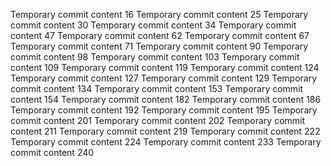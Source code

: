 Temporary commit content 16
Temporary commit content 25
Temporary commit content 30
Temporary commit content 34
Temporary commit content 47
Temporary commit content 62
Temporary commit content 67
Temporary commit content 71
Temporary commit content 90
Temporary commit content 98
Temporary commit content 103
Temporary commit content 109
Temporary commit content 119
Temporary commit content 124
Temporary commit content 127
Temporary commit content 129
Temporary commit content 134
Temporary commit content 153
Temporary commit content 154
Temporary commit content 182
Temporary commit content 186
Temporary commit content 192
Temporary commit content 195
Temporary commit content 201
Temporary commit content 202
Temporary commit content 211
Temporary commit content 219
Temporary commit content 222
Temporary commit content 224
Temporary commit content 233
Temporary commit content 240
